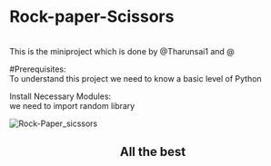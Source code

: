# Rock-paper-Scissors
<br>
This is the miniproject which is done by @Tharunsai1 and @

#Prerequisites:
<br>
To understand this project we need to know a basic level of Python


Install Necessary Modules:
<br>
we need to import random library

<img src="https://upload.wikimedia.org/wikipedia/commons/thumb/6/67/Rock-paper-scissors.svg/1200px-Rock-paper-scissors.svg.png" alt="Rock-Paper_sicssors">


<h2><center><strong>All the best<strong><center><h2>

